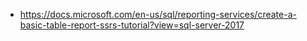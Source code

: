 
- <https://docs.microsoft.com/en-us/sql/reporting-services/create-a-basic-table-report-ssrs-tutorial?view=sql-server-2017>
